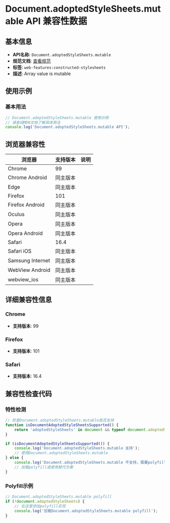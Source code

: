# Document.adoptedStyleSheets.mutable API 兼容性数据

## 基本信息

- **API名称**: `Document.adoptedStyleSheets.mutable`
- **规范文档**: [查看规范](https://drafts.csswg.org/cssom/#dom-documentorshadowroot-adoptedstylesheets)
- **标签**: `web-features:constructed-stylesheets`
- **描述**: Array value is mutable

## 使用示例

### 基本用法

```javascript
// Document.adoptedStyleSheets.mutable 使用示例
// 请查阅MDN文档了解具体用法
console.log('Document.adoptedStyleSheets.mutable API');
```

## 浏览器兼容性

| 浏览器 | 支持版本 | 说明 |
|--------|----------|------|
| Chrome | 99 |  |
| Chrome Android | 同主版本 |  |
| Edge | 同主版本 |  |
| Firefox | 101 |  |
| Firefox Android | 同主版本 |  |
| Oculus | 同主版本 |  |
| Opera | 同主版本 |  |
| Opera Android | 同主版本 |  |
| Safari | 16.4 |  |
| Safari iOS | 同主版本 |  |
| Samsung Internet | 同主版本 |  |
| WebView Android | 同主版本 |  |
| webview_ios | 同主版本 |  |

## 详细兼容性信息

### Chrome

- **支持版本**: 99

### Firefox

- **支持版本**: 101

### Safari

- **支持版本**: 16.4

## 兼容性检查代码

### 特性检测

```javascript
// 检查Document.adoptedStyleSheets.mutable是否支持
function isDocumentAdoptedStyleSheetsSupported() {
    return 'adoptedStyleSheets' in document && typeof document.adoptedStyleSheets === 'function';
}

if (isDocumentAdoptedStyleSheetsSupported()) {
    console.log('Document.adoptedStyleSheets.mutable 支持');
    // 使用Document.adoptedStyleSheets.mutable
} else {
    console.log('Document.adoptedStyleSheets.mutable 不支持，需要polyfill');
    // 加载polyfill或使用替代方案
}
```

### Polyfill示例

```javascript
// Document.adoptedStyleSheets.mutable polyfill
if (!document.adoptedStyleSheets) {
    // 在这里添加polyfill实现
    console.log('加载Document.adoptedStyleSheets.mutable polyfill');
}
```

